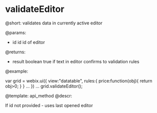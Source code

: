 validateEditor
=============



@short: validates data in currently active editor
	

@params:
* id	id		id of editor


@returns:
- result		boolean		true if text in editor confirms to validation rules
	

@example:

var grid = webix.ui({
    view:"datatable",
    rules:{
       price:function(obj){ return obj>0; }
    }
    ...
})
...
grid.validateEditor();

@template:	api_method
@descr:

If id not provided - uses last opened editor

